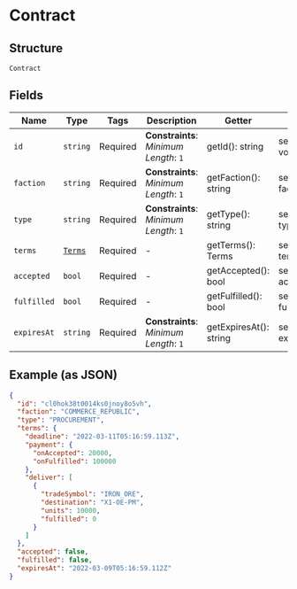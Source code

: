 
# Contract

## Structure

`Contract`

## Fields

| Name | Type | Tags | Description | Getter | Setter |
|  --- | --- | --- | --- | --- | --- |
| `id` | `string` | Required | **Constraints**: *Minimum Length*: `1` | getId(): string | setId(string id): void |
| `faction` | `string` | Required | **Constraints**: *Minimum Length*: `1` | getFaction(): string | setFaction(string faction): void |
| `type` | `string` | Required | **Constraints**: *Minimum Length*: `1` | getType(): string | setType(string type): void |
| `terms` | [`Terms`](../../doc/models/terms.md) | Required | - | getTerms(): Terms | setTerms(Terms terms): void |
| `accepted` | `bool` | Required | - | getAccepted(): bool | setAccepted(bool accepted): void |
| `fulfilled` | `bool` | Required | - | getFulfilled(): bool | setFulfilled(bool fulfilled): void |
| `expiresAt` | `string` | Required | **Constraints**: *Minimum Length*: `1` | getExpiresAt(): string | setExpiresAt(string expiresAt): void |

## Example (as JSON)

```json
{
  "id": "cl0hok38t0014ks0jnoy8o5vh",
  "faction": "COMMERCE_REPUBLIC",
  "type": "PROCUREMENT",
  "terms": {
    "deadline": "2022-03-11T05:16:59.113Z",
    "payment": {
      "onAccepted": 20000,
      "onFulfilled": 100000
    },
    "deliver": [
      {
        "tradeSymbol": "IRON_ORE",
        "destination": "X1-OE-PM",
        "units": 10000,
        "fulfilled": 0
      }
    ]
  },
  "accepted": false,
  "fulfilled": false,
  "expiresAt": "2022-03-09T05:16:59.112Z"
}
```

